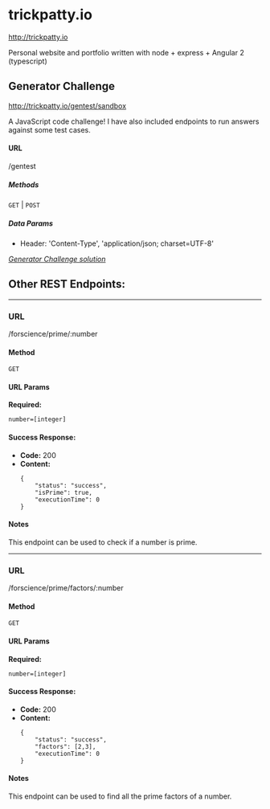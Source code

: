 # trickpatty.io
http://trickpatty.io

Personal website and portfolio written with node + express + Angular 2 (typescript)

## Generator Challenge
http://trickpatty.io/gentest/sandbox

A JavaScript code challenge! I have also included endpoints to run answers against some test cases.

#### URL

  /gentest

##### Methods

`GET` | `POST`

##### Data Params

* Header: 'Content-Type', 'application/json; charset=UTF-8'

[*Generator Challenge solution*](http://trickpatty.io/gentest/answer)

## Other REST Endpoints:
___
### URL

  /forscience/prime/:number

#### Method

`GET`

#### URL Params

   **Required:**

   `number=[integer]`

#### Success Response:

  * **Code:** 200 <br />
  * **Content:**
    ```
    {
        "status": "success",
        "isPrime": true,
        "executionTime": 0
    }
    ```

#### Notes
This endpoint can be used to check if a number is prime.
___
### URL

  /forscience/prime/factors/:number

#### Method

`GET`

#### URL Params

   **Required:**

   `number=[integer]`

#### Success Response:

  * **Code:** 200 <br />
  * **Content:**
    ```
    {
        "status": "success",
        "factors": [2,3],
        "executionTime": 0
    }
    ```

#### Notes
This endpoint can be used to find all the prime factors of a number.

